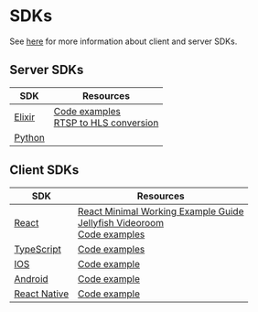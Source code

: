 # SDKs

See [here](./architecture.md) for more information about client and server SDKs.

## Server SDKs

| SDK | Resources |
| --- | --------- |
| [Elixir](https://github.com/jellyfish-dev/elixir_server_sdk) | [Code examples](https://github.com/jellyfish-dev/elixir_server_sdk/tree/master/examples) <br/> [RTSP to HLS conversion](https://github.com/jellyfish-dev/jellyfish/tree/ad1cfb6eebc5b0d7bdda153dcba6d333904f9d69/examples) |
| [Python](https://github.com/jellyfish-dev/python-server-sdk) | |

## Client SDKs

| SDK                                                                      | Resources                                                                                                                                                                                                                                                              |
|--------------------------------------------------------------------------|------------------------------------------------------------------------------------------------------------------------------------------------------------------------------------------------------------------------------------------------------------------------|
| [React](https://github.com/jellyfish-dev/react-client-sdk)               | [React Minimal Working Example Guide](/docs/tutorials/simple-react-app.mdx) <br/> [Jellyfish Videoroom](https://github.com/jellyfish-dev/jellyfish_videoroom) <br/> [Code examples](https://github.com/jellyfish-dev/react-client-sdk/tree/main/examples) |
| [TypeScript](https://github.com/jellyfish-dev/ts-client-sdk)             | [Code examples](https://github.com/jellyfish-dev/ts-client-sdk/tree/main/examples)                                                                                                                                                                                     |
| [IOS](https://github.com/jellyfish-dev/ios-client-sdk)                   | [Code example](https://github.com/jellyfish-dev/ios-client-sdk/tree/main/JellyfishClientDemo)                                                                                                                                                                          |
| [Android](https://github.com/jellyfish-dev/android-client-sdk)           | [Code example](https://github.com/jellyfish-dev/android-client-sdk/tree/main/app)                                                                                                                                                                                      |
| [React Native](https://github.com/jellyfish-dev/react-native-client-sdk) | [Code example](https://github.com/jellyfish-dev/react-native-client-sdk/tree/main/example)                                                                                                                                                                             |
